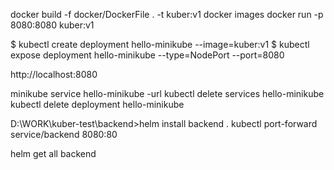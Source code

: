 docker build -f docker/DockerFile . -t kuber:v1
docker images
docker run -p 8080:8080 kuber:v1

$ kubectl create deployment hello-minikube --image=kuber:v1
$ kubectl expose deployment hello-minikube --type=NodePort --port=8080

http://localhost:8080

minikube service hello-minikube -url
kubectl delete services hello-minikube
kubectl delete deployment hello-minikube

D:\WORK\kuber-test\backend>helm install backend .
kubectl port-forward service/backend 8080:80

helm get all backend
